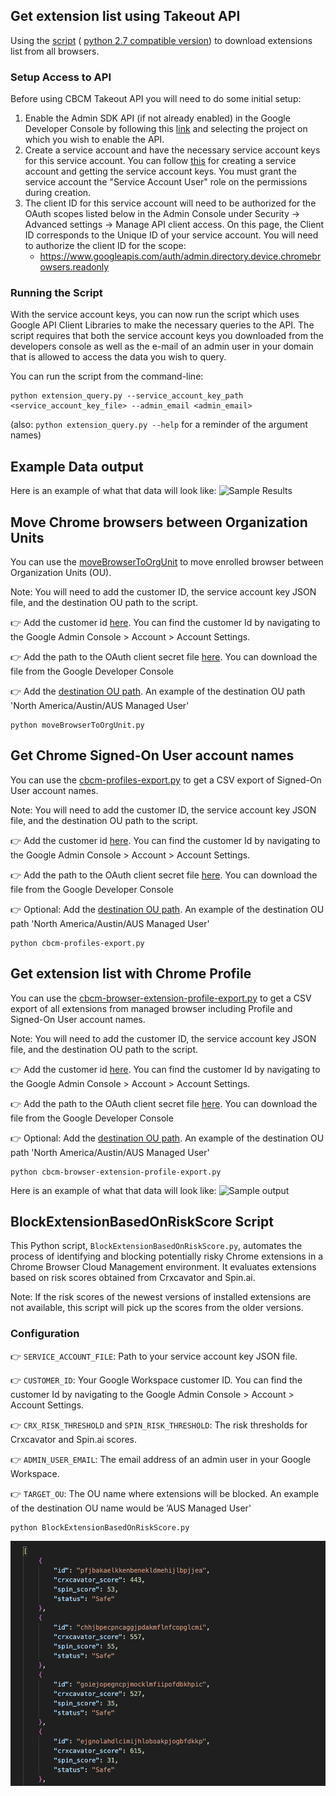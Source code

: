 ## Get extension list using Takeout API
Using the [script](extension_query.py) (
[python 2.7 compatible version](extension_query_py2.py)) to download extensions
list from all browsers.

### Setup Access to API

Before using CBCM Takeout API you will need to do some initial setup:

1.  Enable the Admin SDK API (if not already enabled) in the Google Developer
    Console by following this
    [link](https://console.developers.google.com/apis/api/admin.googleapis.com/overview?project=_)
    and selecting the project on which you wish to enable the API.
1.  Create a service account and have the necessary service account keys for
    this service account. You can follow
    [this](https://developers.google.com/admin-sdk/directory/v1/guides/delegation)
    for creating a service account and getting the service account keys. You
    must grant the service account the "Service Account User" role on the
    permissions during creation.
1.  The client ID for this service account will need to be authorized for the
    OAuth scopes listed below in the Admin Console under Security -> Advanced
    settings -> Manage API client access. On this page, the Client ID
    corresponds to the Unique ID of your service account. You will need to
    authorize the client ID for the scope:
    * https://www.googleapis.com/auth/admin.directory.device.chromebrowsers.readonly

### Running the Script


With the service account keys, you can now run the script which uses Google API
Client Libraries to make the necessary queries to the API. The script requires
that both the service account keys you downloaded from the developers console as
well as the e-mail of an admin user in your domain that is allowed to access the
data you wish to query.

You can run the script from the command-line:
```
python extension_query.py --service_account_key_path <service_account_key_file> --admin_email <admin_email>
```
(also: `python extension_query.py --help` for a reminder of the
argument names)

## Example Data output

Here is an example of what that data will look like:
![Sample Results](extension_query_sample.png)

## Move Chrome browsers between Organization Units
You can use the [moveBrowserToOrgUnit](moveBrowserToOrgUnit.py) to move enrolled browser between Organization Units (OU). 

Note: You will need to add the customer ID, the service account key JSON file, and the destination OU path to the script.

👉 Add the customer id [here](https://github.com/google/ChromeBrowserEnterprise/blob/main/Python/moveBrowserToOrgUnit.py#L12). You can find the customer Id by navigating to the Google Admin Console > Account > Account Settings.

👉 Add the path to the OAuth client secret file [here](https://github.com/google/ChromeBrowserEnterprise/blob/main/Python/moveBrowserToOrgUnit.py#L10). You can download the file from the Google Developer Console

👉 Add the [destination OU path](https://github.com/google/ChromeBrowserEnterprise/blob/main/Python/moveBrowserToOrgUnit.py#L14). An example of the destination OU path 'North America/Austin/AUS Managed User'

```
python moveBrowserToOrgUnit.py
```

## Get Chrome Signed-On User account names
You can use the [cbcm-profiles-export.py](cbcm-profiles-export.py) to get a CSV export of Signed-On User account names. 

Note: You will need to add the customer ID, the service account key JSON file, and the destination OU path to the script.

👉 Add the customer id [here](https://github.com/google/ChromeBrowserEnterprise/blob/main/Python/cbcm-profiles-export.py#L24). You can find the customer Id by navigating to the Google Admin Console > Account > Account Settings.

👉 Add the path to the OAuth client secret file [here](https://github.com/google/ChromeBrowserEnterprise/blob/main/Python/cbcm-profiles-export.py#L22). You can download the file from the Google Developer Console

👉 Optional: Add the [destination OU path](https://github.com/google/ChromeBrowserEnterprise/blob/main/Python/cbcm-profiles-export.py#L26). An example of the destination OU path 'North America/Austin/AUS Managed User'

```
python cbcm-profiles-export.py
```

## Get extension list with Chrome Profile 
You can use the [cbcm-browser-extension-profile-export.py](cbcm-browser-extension-profile-export.py) to get a CSV export of all extensions from managed browser including Profile and Signed-On User account names. 

Note: You will need to add the customer ID, the service account key JSON file, and the destination OU path to the script.

👉 Add the customer id [here](https://github.com/google/ChromeBrowserEnterprise/blob/main/Python/cbcm-profiles-export.py#L24). You can find the customer Id by navigating to the Google Admin Console > Account > Account Settings.

👉 Add the path to the OAuth client secret file [here](https://github.com/google/ChromeBrowserEnterprise/blob/main/Python/cbcm-profiles-export.py#L22). You can download the file from the Google Developer Console

👉 Optional: Add the [destination OU path](https://github.com/google/ChromeBrowserEnterprise/blob/main/Python/cbcm-profiles-export.py#L26). An example of the destination OU path 'North America/Austin/AUS Managed User'

```
python cbcm-browser-extension-profile-export.py
```
Here is an example of what that data will look like:
![Sample output](cbcm-browser-extension-profile-export-Capture.PNG)


## BlockExtensionBasedOnRiskScore Script

This Python script, `BlockExtensionBasedOnRiskScore.py`, automates the process of identifying and blocking potentially risky Chrome extensions in a Chrome Browser Cloud Management environment. It evaluates extensions based on risk scores obtained from Crxcavator and Spin.ai.

Note: If the risk scores of the newest versions of installed extensions are not available, this script will pick up the scores from the older versions.

### Configuration
👉 `SERVICE_ACCOUNT_FILE`: Path to your service account key JSON file. 

👉 `CUSTOMER_ID`: Your Google Workspace customer ID. You can find the customer Id by navigating to the Google Admin Console > Account > Account Settings.

👉 `CRX_RISK_THRESHOLD` and `SPIN_RISK_THRESHOLD`: The risk thresholds for Crxcavator and Spin.ai scores.

👉 `ADMIN_USER_EMAIL`: The email address of an admin user in your Google Workspace.

👉 `TARGET_OU`: The OU name where extensions will be blocked.  An example of the destination OU name would be ’AUS Managed User'


```
python BlockExtensionBasedOnRiskScore.py
```

![Sample output](BlockExtensionBasedOnRiskScoreOutput.png)
